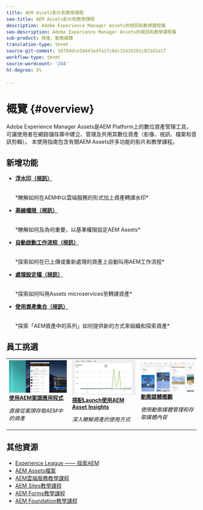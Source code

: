 ```yaml
---
title: AEM Assets影片和教學課程
seo-title: AEM Assets影片和教學課程
description: Adobe Experience Manager Assets的視訊和教學課程集
seo-description: Adobe Experience Manager Assets的視訊和教學課程集
sub-product: 資產，動態媒體
translation-type: tm+mt
source-git-commit: 10784dce34443adfa1fc6dc324242b1c021d2a17
workflow-type: tm+mt
source-wordcount: '244'
ht-degree: 5%

---
```



# 概覽 {#overview}

Adobe Experience Manager Assets是AEM Platform上的數位資產管理工具，可讓使用者在網路儲存庫中建立、管理及共用其數位資產（影像、視訊、檔案和音訊剪輯）。 本使用指南包含有關AEM Assets許多功能的影片和教學課程。

## 新增功能

* **[浮水印（視訊）](./advanced/watermarks.md)**

   <br>
   *瞭解如何在AEM中以雲端服務的形式加上資產轉譯水印*

* **[基線權限（視訊）](./configuring/baseline-permissions.md)**

   <br>
   *瞭解如何及為何重要，以基準權限設定AEM Assets*

* **[自動啟動工作流程（視訊）](./configuring/auto-start-workflows.md)**

   <br>
   *探索如何在已上傳或重新處理的資產上自動叫用AEM工作流程*

* **[處理設定檔（視訊）](./configuring/processing-profiles.md)**

   <br>
   *探索如何叫用Assets microservices至轉譯資產*

* **[使用資產集合（視訊）](./search-and-discovery/collections.md)**

   <br>
   *探索「AEM資產中的系列」如何提供新的方式來組織和探索資產*

## 員工挑選

<table>
<td>
   <a href="./creative-workflows/aem-desktop-app.md">
   <img alt="增強型智慧標記" src="./assets/overview/desktop-app.png" />
   </a>
   <div>
      <a href="./creative-workflows/aem-desktop-app.md">
      <strong>使用AEM案頭應用程式</strong>
      </a>
   </div>
   <p>
      <em>直接從案頭存取AEM中的資產</em>
   </p>
</td>
<td>
   <a href="./advanced/asset-insights-launch-tutorial.md">
   <img alt="AEM Assets Insights" src="./assets/overview/asset-insights.png"/>
   </a>
   <div>
      <a href="./advanced/asset-insights-launch-tutorial.md">
      <strong>搭配Launch使用AEM Asset Insights</strong>
      </a>
   </div>
   <p>
      <em>深入瞭解資產的使用方式</em>
   <p>
</td>
<td>
   <a href="./dynamic-media/dynamic-media-overview-feature-video-use.md">
   <img alt="動態媒體概觀" src="./assets/overview/dynamic-media.png" />
   </a>
   <div>
      <a href="./dynamic-media/dynamic-media-overview-feature-video-use.md">
      <strong>動態媒體概觀</strong>
      </a>
   </div>
   <p>
      <em>使用動態媒體管理和存取媒體內容</em>
   <p>
</td>
</table>

## 其他資源

* [Experience League —— 探索AEM](https://experienceleague.adobe.com/#recommended/solutions/experience-manager)
* [AEM Assets檔案](Https://helpx.adobe.com/tw/experience-manager/6-5/assets/user-guide.html)
* [AEM雲端服務教學課程](/help/cloud-service/overview.md)
* [AEM Sites教學課程](/help/sites/overview.md)
* [AEM Forms教學課程](/help/forms/overview.md)
* [AEM Foundation教學課程](/help/foundation/overview.md)
